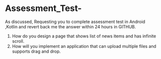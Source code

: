 # Assessment_Test-

As discussed, Requesting you to complete assessment test in Android ,Kotlin  and revert back me the answer within 24 hours in GITHUB.

1. How do you design a page that shows list of news items and has infinite scroll.
2. How will you implement an application that can upload multiple files and supports drag and drop.
